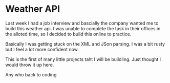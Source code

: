 Weather API
============

Last week I had a job interview and bascially the company wanted me to build this weather api. I was unable to complete the task in their offices in the alloted time,  so I decided to build this online to practice. 

Basically I was getting stuck on the XML and JSon parsing. I was a bit rusty but I feel a lot more confident now. 

This is the first of many little projects taht I will be buildling. Just thought I would throw it up here. 

Any who back to coding
